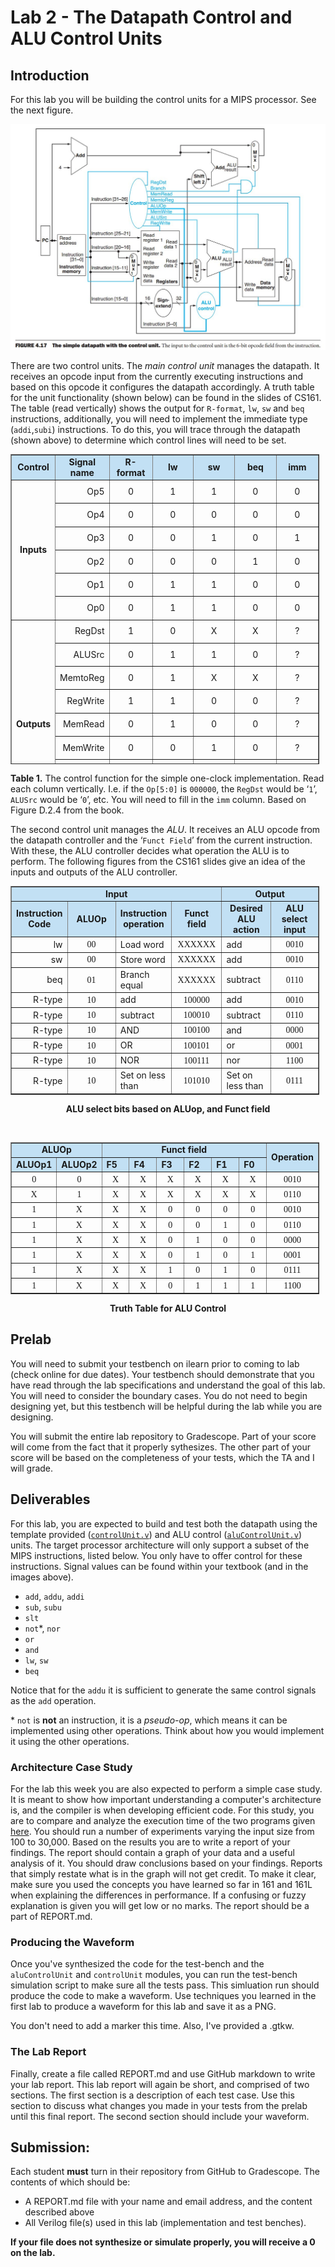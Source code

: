 # Lab 2 - The Datapath Control and ALU Control Units 

## Introduction

For this lab you will be building the control units for a MIPS processor. See the next figure.

![FIGURE 4.17  The simple datapath with the control unit.](./assets/fig-4.17.png)

There are two control units. The _main control unit_ manages the datapath. It receives an opcode
input from the currently executing instructions and based on this opcode it configures the
datapath accordingly. A truth table for the unit functionality (shown below) can be found in the
slides of CS161. The table (read vertically) shows the output for `R-format`, `lw`, `sw` and
`beq` instructions, additionally, you will need to implement the immediate type (`addi`,`subi`)
instructions. To do this, you will trace through the datapath (shown above) to determine which
control lines will need to be set.

<table style="border-collapse: collapse; width: 98%; height: 496px;" border="1">
    <tbody>
        <tr style="height: 31px; background-color: #c2e0f4;">
            <td style="width: 14.2764%; height: 31px; text-align: center;"><strong>Control</strong></td>
            <td style="width: 14.2764%; height: 31px; text-align: center;"><strong>Signal name</strong></td>
            <td style="width: 14.2749%; height: 31px; text-align: center;"><strong>R-format</strong></td>
            <td style="width: 14.2764%; height: 31px; text-align: center;"><strong>lw</strong></td>
            <td style="width: 14.2749%; height: 31px; text-align: center;"><strong>sw</strong></td>
            <td style="width: 14.2764%; height: 31px; text-align: center;"><strong>beq</strong></td>
            <td style="width: 14.2749%; height: 31px; text-align: center;"><strong>imm</strong></td>
        </tr>
        <tr style="height: 31px;">
            <td style="width: 14.2764%; height: 186px; text-align: center;" rowspan="6"><strong>Inputs</strong></td>
            <td style="width: 14.2764%; height: 31px; text-align: right;">Op5</td>
            <td style="width: 14.2749%; height: 31px; text-align: center;">0</td>
            <td style="width: 14.2764%; height: 31px; text-align: center;">1</td>
            <td style="width: 14.2749%; height: 31px; text-align: center;">1</td>
            <td style="width: 14.2764%; height: 31px; text-align: center;">0</td>
            <td style="width: 14.2749%; height: 31px; text-align: center;">0</td>
        </tr>
        <tr style="height: 31px;">
            <td style="width: 14.2764%; height: 31px; text-align: right;">Op4</td>
            <td style="width: 14.2749%; height: 31px; text-align: center;">0</td>
            <td style="width: 14.2764%; height: 31px; text-align: center;">0</td>
            <td style="width: 14.2749%; height: 31px; text-align: center;">0</td>
            <td style="width: 14.2764%; height: 31px; text-align: center;">0</td>
            <td style="width: 14.2749%; height: 31px; text-align: center;">0</td>
        </tr>
        <tr style="height: 31px;">
            <td style="width: 14.2764%; height: 31px; text-align: right;">Op3</td>
            <td style="width: 14.2749%; height: 31px; text-align: center;">0</td>
            <td style="width: 14.2764%; height: 31px; text-align: center;">0</td>
            <td style="width: 14.2749%; height: 31px; text-align: center;">1</td>
            <td style="width: 14.2764%; height: 31px; text-align: center;">0</td>
            <td style="width: 14.2749%; height: 31px; text-align: center;">1</td>
        </tr>
        <tr style="height: 31px;">
            <td style="width: 14.2764%; height: 31px; text-align: right;">Op2</td>
            <td style="width: 14.2749%; height: 31px; text-align: center;">0</td>
            <td style="width: 14.2764%; height: 31px; text-align: center;">0</td>
            <td style="width: 14.2749%; height: 31px; text-align: center;">0</td>
            <td style="width: 14.2764%; height: 31px; text-align: center;">1</td>
            <td style="width: 14.2749%; height: 31px; text-align: center;">0</td>
        </tr>
        <tr style="height: 31px;">
            <td style="width: 14.2764%; height: 31px; text-align: right;">Op1</td>
            <td style="width: 14.2749%; height: 31px; text-align: center;">0</td>
            <td style="width: 14.2764%; height: 31px; text-align: center;">1</td>
            <td style="width: 14.2749%; height: 31px; text-align: center;">1</td>
            <td style="width: 14.2764%; height: 31px; text-align: center;">0</td>
            <td style="width: 14.2749%; height: 31px; text-align: center;">0</td>
        </tr>
        <tr style="height: 31px;">
            <td style="width: 14.2764%; height: 31px; text-align: right;">Op0</td>
            <td style="width: 14.2749%; height: 31px; text-align: center;">0</td>
            <td style="width: 14.2764%; height: 31px; text-align: center;">1</td>
            <td style="width: 14.2749%; height: 31px; text-align: center;">1</td>
            <td style="width: 14.2764%; height: 31px; text-align: center;">0</td>
            <td style="width: 14.2749%; height: 31px; text-align: center;">0</td>
        </tr>
        <tr style="height: 31px;">
            <td style="width: 14.2764%; height: 279px; text-align: center;" rowspan="9"><strong>Outputs</strong></td>
            <td style="width: 14.2764%; height: 31px; text-align: right;">RegDst</td>
            <td style="width: 14.2749%; height: 31px; text-align: center;">1</td>
            <td style="width: 14.2764%; height: 31px; text-align: center;">0</td>
            <td style="width: 14.2749%; height: 31px; text-align: center;">X</td>
            <td style="width: 14.2764%; height: 31px; text-align: center;">X</td>
            <td style="width: 14.2749%; height: 31px; text-align: center;">?</td>
        </tr>
        <tr style="height: 31px;">
            <td style="width: 14.2764%; height: 31px; text-align: right;">ALUSrc</td>
            <td style="width: 14.2749%; height: 31px; text-align: center;">0</td>
            <td style="width: 14.2764%; height: 31px; text-align: center;">1</td>
            <td style="width: 14.2749%; height: 31px; text-align: center;">1</td>
            <td style="width: 14.2764%; height: 31px; text-align: center;">0</td>
            <td style="width: 14.2749%; height: 31px; text-align: center;">?</td>
        </tr>
        <tr style="height: 31px;">
            <td style="width: 14.2764%; height: 31px; text-align: right;">MemtoReg</td>
            <td style="width: 14.2749%; height: 31px; text-align: center;">0</td>
            <td style="width: 14.2764%; height: 31px; text-align: center;">1</td>
            <td style="width: 14.2749%; height: 31px; text-align: center;">X</td>
            <td style="width: 14.2764%; height: 31px; text-align: center;">X</td>
            <td style="width: 14.2749%; height: 31px; text-align: center;">?</td>
        </tr>
        <tr style="height: 31px;">
            <td style="width: 14.2764%; height: 31px; text-align: right;">RegWrite</td>
            <td style="width: 14.2749%; height: 31px; text-align: center;">1</td>
            <td style="width: 14.2764%; height: 31px; text-align: center;">1</td>
            <td style="width: 14.2749%; height: 31px; text-align: center;">0</td>
            <td style="width: 14.2764%; height: 31px; text-align: center;">0</td>
            <td style="width: 14.2749%; height: 31px; text-align: center;">?</td>
        </tr>
        <tr style="height: 31px;">
            <td style="width: 14.2764%; height: 31px; text-align: right;">MemRead</td>
            <td style="width: 14.2749%; height: 31px; text-align: center;">0</td>
            <td style="width: 14.2764%; height: 31px; text-align: center;">1</td>
            <td style="width: 14.2749%; height: 31px; text-align: center;">0</td>
            <td style="width: 14.2764%; height: 31px; text-align: center;">0</td>
            <td style="width: 14.2749%; height: 31px; text-align: center;">?</td>
        </tr>
        <tr style="height: 31px;">
            <td style="width: 14.2764%; height: 31px; text-align: right;">MemWrite</td>
            <td style="width: 14.2749%; height: 31px; text-align: center;">0</td>
            <td style="width: 14.2764%; height: 31px; text-align: center;">0</td>
            <td style="width: 14.2749%; height: 31px; text-align: center;">1</td>
            <td style="width: 14.2764%; height: 31px; text-align: center;">0</td>
            <td style="width: 14.2749%; height: 31px; text-align: center;">?</td>
        </tr>
        <tr style="height: 31px;">
            <td style="width: 14.2764%; height: 31px; text-align: right;">Branch</td>
            <td style="width: 14.2749%; height: 31px; text-align: center;">0</td>
            <td style="width: 14.2764%; height: 31px; text-align: center;">0</td>
            <td style="width: 14.2749%; height: 31px; text-align: center;">0</td>
            <td style="width: 14.2764%; height: 31px; text-align: center;">1</td>
            <td style="width: 14.2749%; height: 31px; text-align: center;">?</td>
        </tr>
        <tr style="height: 31px;">
            <td style="width: 14.2764%; height: 31px; text-align: right;">ALUOp1</td>
            <td style="width: 14.2749%; height: 31px; text-align: center;">1</td>
            <td style="width: 14.2764%; height: 31px; text-align: center;">0</td>
            <td style="width: 14.2749%; height: 31px; text-align: center;">0</td>
            <td style="width: 14.2764%; height: 31px; text-align: center;">0</td>
            <td style="width: 14.2749%; height: 31px; text-align: center;">?</td>
        </tr>
        <tr style="height: 31px;">
            <td style="width: 14.2764%; height: 31px; text-align: right;">AluOp0</td>
            <td style="width: 14.2749%; height: 31px; text-align: center;">0</td>
            <td style="width: 14.2764%; height: 31px; text-align: center;">0</td>
            <td style="width: 14.2749%; height: 31px; text-align: center;">0</td>
            <td style="width: 14.2764%; height: 31px; text-align: center;">1</td>
            <td style="width: 14.2749%; height: 31px; text-align: center;">?</td>
        </tr>
    </tbody>
</table>

**Table 1.** The control function for the simple one-clock implementation. Read each column
vertically. I.e. if the `Op[5:0]` is `000000`, the `RegDst` would be ‘`1`’, `ALUSrc` would be ‘`0`’, etc.
You will need to fill in the `imm` column. Based on Figure D.2.4 from the book.

The second control unit manages the _ALU_. It receives an ALU opcode from the datapath
controller and the ‘`Funct Field`’ from the current instruction. With these, the ALU controller
decides what operation the ALU is to perform. The following figures from the CS161 slides give
an idea of the inputs and outputs of the ALU controller.

<table style="border-collapse: collapse; width: 98%;" border="1">
    <tbody>
        <tr>
            <td style="width: 66.6202%; text-align: center; background-color: #c2e0f4;" colspan="4"><strong>Input</strong></td>
            <td style="width: 33.3101%; text-align: center; background-color: #c2e0f4;" colspan="2"><strong>Output</strong></td>
        </tr>
        <tr>
            <td style="width: 16.6558%; text-align: center; background-color: #c2e0f4;"><strong>Instruction Code</strong></td>
            <td style="width: 16.6543%; text-align: center; background-color: #c2e0f4;"><strong>ALUOp</strong></td>
            <td style="width: 16.6558%; text-align: center; background-color: #c2e0f4;"><strong>Instruction operation</strong></td>
            <td style="width: 16.6543%; text-align: center; background-color: #c2e0f4;"><strong>Funct field</strong></td>
            <td style="width: 16.6558%; text-align: center; background-color: #c2e0f4;"><strong>Desired ALU action</strong></td>
            <td style="width: 16.6543%; text-align: center; background-color: #c2e0f4;"><strong>ALU select input</strong></td>
        </tr>
        <tr>
            <td style="width: 16.6558%; text-align: right;">lw</td>
            <td style="width: 16.6543%; text-align: center;"><span style="font-family: 'andale mono', times;">00</span></td>
            <td style="width: 16.6558%;">Load word</td>
            <td style="width: 16.6543%; text-align: center;"><span style="font-family: 'andale mono', times;">XXXXXX</span></td>
            <td style="width: 16.6558%;">add</td>
            <td style="width: 16.6543%; text-align: center;"><span style="font-family: 'andale mono', times;">0010</span></td>
        </tr>
        <tr>
            <td style="width: 16.6558%; text-align: right;">sw</td>
            <td style="width: 16.6543%; text-align: center;"><span style="font-family: 'andale mono', times;">00</span></td>
            <td style="width: 16.6558%;">Store word</td>
            <td style="width: 16.6543%; text-align: center;"><span style="font-family: 'andale mono', times;">XXXXXX</span></td>
            <td style="width: 16.6558%;">add</td>
            <td style="width: 16.6543%; text-align: center;"><span style="font-family: 'andale mono', times;">0010</span></td>
        </tr>
        <tr>
            <td style="width: 16.6558%; text-align: right;">beq</td>
            <td style="width: 16.6543%; text-align: center;"><span style="font-family: 'andale mono', times;">01</span></td>
            <td style="width: 16.6558%;">Branch equal</td>
            <td style="width: 16.6543%; text-align: center;"><span style="font-family: 'andale mono', times;">XXXXXX</span></td>
            <td style="width: 16.6558%;">subtract</td>
            <td style="width: 16.6543%; text-align: center;"><span style="font-family: 'andale mono', times;">0110</span></td>
        </tr>
        <tr>
            <td style="width: 16.6558%; text-align: right;">R-type</td>
            <td style="width: 16.6543%; text-align: center;"><span style="font-family: 'andale mono', times;">10</span></td>
            <td style="width: 16.6558%;">add</td>
            <td style="width: 16.6543%; text-align: center;"><span style="font-family: 'andale mono', times;">100000</span></td>
            <td style="width: 16.6558%;">add</td>
            <td style="width: 16.6543%; text-align: center;"><span style="font-family: 'andale mono', times;">0010</span></td>
        </tr>
        <tr>
            <td style="width: 16.6558%; text-align: right;">R-type</td>
            <td style="width: 16.6543%; text-align: center;"><span style="font-family: 'andale mono', times;">10</span></td>
            <td style="width: 16.6558%;">subtract</td>
            <td style="width: 16.6543%; text-align: center;"><span style="font-family: 'andale mono', times;">100010</span></td>
            <td style="width: 16.6558%;">subtract</td>
            <td style="width: 16.6543%; text-align: center;"><span style="font-family: 'andale mono', times;">0110</span></td>
        </tr>
        <tr>
            <td style="width: 16.6558%; text-align: right;">R-type</td>
            <td style="width: 16.6543%; text-align: center;"><span style="font-family: 'andale mono', times;">10</span></td>
            <td style="width: 16.6558%;">AND</td>
            <td style="width: 16.6543%; text-align: center;"><span style="font-family: 'andale mono', times;">100100</span></td>
            <td style="width: 16.6558%;">and</td>
            <td style="width: 16.6543%; text-align: center;"><span style="font-family: 'andale mono', times;">0000</span></td>
        </tr>
        <tr>
            <td style="width: 16.6558%; text-align: right;">R-type</td>
            <td style="width: 16.6543%; text-align: center;"><span style="font-family: 'andale mono', times;">10</span></td>
            <td style="width: 16.6558%;">OR</td>
            <td style="width: 16.6543%; text-align: center;"><span style="font-family: 'andale mono', times;">100101</span></td>
            <td style="width: 16.6558%;">or</td>
            <td style="width: 16.6543%; text-align: center;"><span style="font-family: 'andale mono', times;">0001</span></td>
        </tr>
        <tr>
            <td style="width: 16.6558%; text-align: right;">R-type</td>
            <td style="width: 16.6543%; text-align: center;"><span style="font-family: 'andale mono', times;">10</span></td>
            <td style="width: 16.6558%;">NOR</td>
            <td style="width: 16.6543%; text-align: center;"><span style="font-family: 'andale mono', times;">100111</span></td>
            <td style="width: 16.6558%;">nor</td>
            <td style="width: 16.6543%; text-align: center;"><span style="font-family: 'andale mono', times;">1100</span></td>
        </tr>
        <tr>
            <td style="width: 16.6558%; text-align: right;">R-type</td>
            <td style="width: 16.6543%; text-align: center;"><span style="font-family: 'andale mono', times;">10</span></td>
            <td style="width: 16.6558%;">Set on less than</td>
            <td style="width: 16.6543%; text-align: center;"><span style="font-family: 'andale mono', times;">101010</span></td>
            <td style="width: 16.6558%;">Set on less than</td>
            <td style="width: 16.6543%; text-align: center;"><span style="font-family: 'andale mono', times;">0111</span></td>
        </tr>
    </tbody>
</table>

<center><b>ALU select bits based on ALUop, and Funct field</b></center>

<p>&nbsp;</p>
<table style="border-collapse: collapse; width: 98%;" border="1">
    <tbody>
        <tr>
            <td style="width: 22.2078%; text-align: center; background-color: #c2e0f4;" colspan="2"><strong>ALUOp</strong></td>
            <td style="width: 66.6202%; text-align: center; background-color: #c2e0f4;" colspan="6"><strong>Funct field</strong></td>
            <td style="width: 11.1023%; background-color: #c2e0f4;" rowspan="2"><strong>Operation</strong></td>
        </tr>
        <tr>
            <td style="width: 11.1039%; background-color: #c2e0f4;"><strong>ALUOp1</strong></td>
            <td style="width: 11.1039%; background-color: #c2e0f4;"><strong>ALUOp2</strong></td>
            <td style="width: 11.1039%; background-color: #c2e0f4;"><strong>F5</strong></td>
            <td style="width: 11.1039%; background-color: #c2e0f4;"><strong>F4</strong></td>
            <td style="width: 11.1023%; background-color: #c2e0f4;"><strong>F3</strong></td>
            <td style="width: 11.1039%; background-color: #c2e0f4;"><strong>F2</strong></td>
            <td style="width: 11.1023%; background-color: #c2e0f4;"><strong>F1</strong></td>
            <td style="width: 11.1039%; background-color: #c2e0f4;"><strong>F0</strong></td>
        </tr>
        <tr>
            <td style="width: 11.1039%; text-align: center;"><span style="font-family: 'andale mono', times;">0</span></td>
            <td style="width: 11.1039%; text-align: center;"><span style="font-family: 'andale mono', times;">0</span></td>
            <td style="width: 11.1039%; text-align: center;"><span style="font-family: 'andale mono', times;">X</span></td>
            <td style="width: 11.1039%; text-align: center;"><span style="font-family: 'andale mono', times;">X</span></td>
            <td style="width: 11.1023%; text-align: center;"><span style="font-family: 'andale mono', times;">X</span></td>
            <td style="width: 11.1039%; text-align: center;"><span style="font-family: 'andale mono', times;">X</span></td>
            <td style="width: 11.1023%; text-align: center;"><span style="font-family: 'andale mono', times;">X</span></td>
            <td style="width: 11.1039%; text-align: center;"><span style="font-family: 'andale mono', times;">X</span></td>
            <td style="width: 11.1023%; text-align: center;"><span style="font-family: 'andale mono', times;">0010</span></td>
        </tr>
        <tr>
            <td style="width: 11.1039%; text-align: center;"><span style="font-family: 'andale mono', times;">X</span></td>
            <td style="width: 11.1039%; text-align: center;"><span style="font-family: 'andale mono', times;">1</span></td>
            <td style="width: 11.1039%; text-align: center;"><span style="font-family: 'andale mono', times;">X</span></td>
            <td style="width: 11.1039%; text-align: center;"><span style="font-family: 'andale mono', times;">X</span></td>
            <td style="width: 11.1023%; text-align: center;"><span style="font-family: 'andale mono', times;">X</span></td>
            <td style="width: 11.1039%; text-align: center;"><span style="font-family: 'andale mono', times;">X</span></td>
            <td style="width: 11.1023%; text-align: center;"><span style="font-family: 'andale mono', times;">X</span></td>
            <td style="width: 11.1039%; text-align: center;"><span style="font-family: 'andale mono', times;">X</span></td>
            <td style="width: 11.1023%; text-align: center;"><span style="font-family: 'andale mono', times;">0110</span></td>
        </tr>
        <tr>
            <td style="width: 11.1039%; text-align: center;"><span style="font-family: 'andale mono', times;">1</span></td>
            <td style="width: 11.1039%; text-align: center;"><span style="font-family: 'andale mono', times;">X</span></td>
            <td style="width: 11.1039%; text-align: center;"><span style="font-family: 'andale mono', times;">X</span></td>
            <td style="width: 11.1039%; text-align: center;"><span style="font-family: 'andale mono', times;">X</span></td>
            <td style="width: 11.1023%; text-align: center;"><span style="font-family: 'andale mono', times;">0</span></td>
            <td style="width: 11.1039%; text-align: center;"><span style="font-family: 'andale mono', times;">0</span></td>
            <td style="width: 11.1023%; text-align: center;"><span style="font-family: 'andale mono', times;">0</span></td>
            <td style="width: 11.1039%; text-align: center;"><span style="font-family: 'andale mono', times;">0</span></td>
            <td style="width: 11.1023%; text-align: center;"><span style="font-family: 'andale mono', times;">0010</span></td>
        </tr>
        <tr>
            <td style="width: 11.1039%; text-align: center;"><span style="font-family: 'andale mono', times;">1</span></td>
            <td style="width: 11.1039%; text-align: center;"><span style="font-family: 'andale mono', times;">X</span></td>
            <td style="width: 11.1039%; text-align: center;"><span style="font-family: 'andale mono', times;">X</span></td>
            <td style="width: 11.1039%; text-align: center;"><span style="font-family: 'andale mono', times;">X</span></td>
            <td style="width: 11.1023%; text-align: center;"><span style="font-family: 'andale mono', times;">0</span></td>
            <td style="width: 11.1039%; text-align: center;"><span style="font-family: 'andale mono', times;">0</span></td>
            <td style="width: 11.1023%; text-align: center;"><span style="font-family: 'andale mono', times;">1</span></td>
            <td style="width: 11.1039%; text-align: center;"><span style="font-family: 'andale mono', times;">0</span></td>
            <td style="width: 11.1023%; text-align: center;"><span style="font-family: 'andale mono', times;">0110</span></td>
        </tr>
        <tr>
            <td style="width: 11.1039%; text-align: center;"><span style="font-family: 'andale mono', times;">1</span></td>
            <td style="width: 11.1039%; text-align: center;"><span style="font-family: 'andale mono', times;">X</span></td>
            <td style="width: 11.1039%; text-align: center;"><span style="font-family: 'andale mono', times;">X</span></td>
            <td style="width: 11.1039%; text-align: center;"><span style="font-family: 'andale mono', times;">X</span></td>
            <td style="width: 11.1023%; text-align: center;"><span style="font-family: 'andale mono', times;">0</span></td>
            <td style="width: 11.1039%; text-align: center;"><span style="font-family: 'andale mono', times;">1</span></td>
            <td style="width: 11.1023%; text-align: center;"><span style="font-family: 'andale mono', times;">0</span></td>
            <td style="width: 11.1039%; text-align: center;"><span style="font-family: 'andale mono', times;">0</span></td>
            <td style="width: 11.1023%; text-align: center;"><span style="font-family: 'andale mono', times;">0000</span></td>
        </tr>
        <tr>
            <td style="width: 11.1039%; text-align: center;"><span style="font-family: 'andale mono', times;">1</span></td>
            <td style="width: 11.1039%; text-align: center;"><span style="font-family: 'andale mono', times;">X</span></td>
            <td style="width: 11.1039%; text-align: center;"><span style="font-family: 'andale mono', times;">X</span></td>
            <td style="width: 11.1039%; text-align: center;"><span style="font-family: 'andale mono', times;">X</span></td>
            <td style="width: 11.1023%; text-align: center;"><span style="font-family: 'andale mono', times;">0</span></td>
            <td style="width: 11.1039%; text-align: center;"><span style="font-family: 'andale mono', times;">1</span></td>
            <td style="width: 11.1023%; text-align: center;"><span style="font-family: 'andale mono', times;">0</span></td>
            <td style="width: 11.1039%; text-align: center;"><span style="font-family: 'andale mono', times;">1</span></td>
            <td style="width: 11.1023%; text-align: center;"><span style="font-family: 'andale mono', times;">0001</span></td>
        </tr>
        <tr>
            <td style="width: 11.1039%; text-align: center;"><span style="font-family: 'andale mono', times;">1</span></td>
            <td style="width: 11.1039%; text-align: center;"><span style="font-family: 'andale mono', times;">X</span></td>
            <td style="width: 11.1039%; text-align: center;"><span style="font-family: 'andale mono', times;">X</span></td>
            <td style="width: 11.1039%; text-align: center;"><span style="font-family: 'andale mono', times;">X</span></td>
            <td style="width: 11.1023%; text-align: center;"><span style="font-family: 'andale mono', times;">1</span></td>
            <td style="width: 11.1039%; text-align: center;"><span style="font-family: 'andale mono', times;">0</span></td>
            <td style="width: 11.1023%; text-align: center;"><span style="font-family: 'andale mono', times;">1</span></td>
            <td style="width: 11.1039%; text-align: center;"><span style="font-family: 'andale mono', times;">0</span></td>
            <td style="width: 11.1023%; text-align: center;"><span style="font-family: 'andale mono', times;">0111</span></td>
        </tr>
        <tr>
            <td style="width: 11.1039%; text-align: center;"><span style="font-family: 'andale mono', times;">1</span></td>
            <td style="width: 11.1039%; text-align: center;"><span style="font-family: 'andale mono', times;">X</span></td>
            <td style="width: 11.1039%; text-align: center;"><span style="font-family: 'andale mono', times;">X</span></td>
            <td style="width: 11.1039%; text-align: center;"><span style="font-family: 'andale mono', times;">X</span></td>
            <td style="width: 11.1023%; text-align: center;"><span style="font-family: 'andale mono', times;">0</span></td>
            <td style="width: 11.1039%; text-align: center;"><span style="font-family: 'andale mono', times;">1</span></td>
            <td style="width: 11.1023%; text-align: center;"><span style="font-family: 'andale mono', times;">1</span></td>
            <td style="width: 11.1039%; text-align: center;"><span style="font-family: 'andale mono', times;">1</span></td>
            <td style="width: 11.1023%; text-align: center;"><span style="font-family: 'andale mono', times;">1100</span></td>
        </tr>
    </tbody>
</table>
<center><b>Truth Table for ALU Control</b></center>

## Prelab

You will need to submit your testbench on ilearn prior to coming to lab (check online for due
dates). Your testbench should demonstrate that you have read through the lab specifications
and understand the goal of this lab. You will need to consider the boundary cases. You do not
need to begin designing yet, but this testbench will be helpful during the lab while you are
designing.

You will submit the entire lab repository to Gradescope. Part of your score will come from the fact
that it properly sythesizes. The other part of your score will be based on the completeness of your
tests, which the TA and I will grade.

## Deliverables

For this lab, you are expected to build and test both the datapath using the template provided
([`controlUnit.v`](./controlUnit.v)) and ALU control ([`aluControlUnit.v`](./aluControlUnit.v)) units. The target processor
architecture will only support a subset of the MIPS instructions, listed below. You only have to
offer control for these instructions. Signal values can be found within your textbook (and in the
images above).

- `add`, `addu`, `addi`
- `sub`, `subu`
- `slt`
- `not`*, `nor`
- `or`
- `and`
- `lw`, `sw`
- `beq`

Notice that for the `addu` it is sufficient to generate the same control signals as the `add`
operation.

\* `not` is **not** an instruction, it is a _pseudo-op_, which means it can be implemented using other
operations. Think about how you would implement it using the other operations.

### Architecture Case Study

For the lab this week you are also expected to perform a simple case study. It is meant to show
how important understanding a computer's architecture is, and the compiler is when developing
efficient code. For this study, you are to compare and analyze the execution time of the two
programs given [here](./case_study.tar.gz). You should run a number of experiments varying the input size from 100
to 30,000. Based on the results you are to write a report of your findings. The report should
contain a graph of your data and a useful analysis of it. You should draw conclusions based on
your findings. Reports that simply restate what is in the graph will not get credit. To make it
clear, make sure you used the concepts you have learned so far in 161 and 161L when
explaining the differences in performance. If a confusing or fuzzy explanation is given you will
get low or no marks. The report should be a part of REPORT.md.

### Producing the Waveform

Once you've synthesized the code for the test-bench and the `aluControlUnit` and `controlUnit` modules, you can run
the test-bench simulation script to make sure all the tests pass. This simluation run should
produce the code to make a waveform. Use techniques you learned in the first lab to produce a
waveform for this lab and save it as a PNG. 

You don't need to add a marker this time. Also, I've provided a .gtkw.

### The Lab Report

Finally, create a file called REPORT.md and use GitHub markdown to write your lab report. This lab
report will again be short, and comprised of two sections. The first section is a description of 
each test case. Use this section to discuss what changes you made in your tests from the prelab
until this final report. The second section should include your waveform. 

## Submission:

Each student **must** turn in their repository from GitHub to Gradescope. The contents of which should be:
- A REPORT.md file with your name and email address, and the content described above
- All Verilog file(s) used in this lab (implementation and test benches).

**If your file does not synthesize or simulate properly, you will receive a 0 on the lab.**
